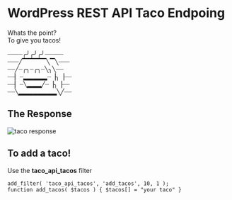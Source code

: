 # WordPress REST API Taco Endpoing #
Whats the point?  
To give you tacos!  

┈┈┈┈╭╯╭╯╭╯┈┈┈┈┈  
┈┈┈╱▔▔▔▔▔╲▔╲┈┈┈  
┈┈╱┈╭╮┈╭╮┈╲╮╲┈┈  
┈┈▏┈▂▂▂▂▂┈▕╮▕┈┈  
┈┈▏┈╲▂▂▂╱┈▕╮▕┈┈  
┈┈╲▂▂▂▂▂▂▂▂╲╱┈┈  

## The Response ##
![taco response](https://github.com/royboy789/WP-Rest-API-Taco-Endpoint/blob/master/taco_response.png?raw=true "Taco WP REST API RESPONSE")

## To add a taco! ##
Use the __taco_api_tacos__ filter  
```
add_filter( 'taco_api_tacos', 'add_tacos', 10, 1 );  
function add_tacos( $tacos ) { $tacos[] = "your taco" }
```
